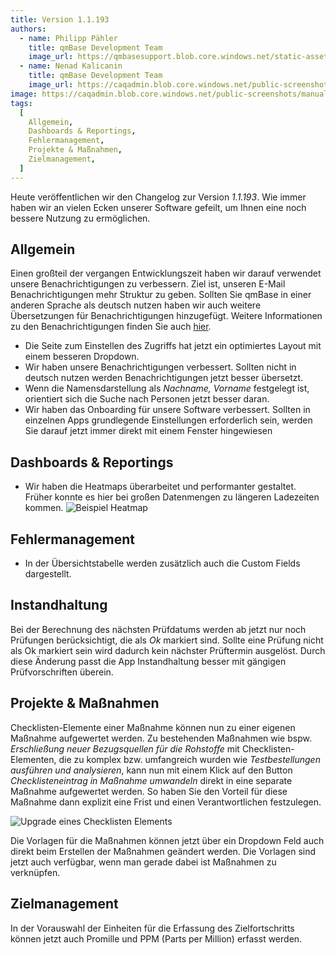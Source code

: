 ```yaml
---
title: Version 1.1.193
authors:
  - name: Philipp Pähler
    title: qmBase Development Team
    image_url: https://qmbasesupport.blob.core.windows.net/static-assets/img/persons/paehler_round.png
  - name: Nenad Kalicanin
    title: qmBase Development Team
    image_url: https://caqadmin.blob.core.windows.net/public-screenshots/manual-screenshots/nenad-profilePicture.jpg
image: https://caqadmin.blob.core.windows.net/public-screenshots/manual-screenshots/Screenshot2023-07-17-heatmap.png
tags:
  [
    Allgemein,
    Dashboards & Reportings,
    Fehlermanagement,
    Projekte & Maßnahmen,
    Zielmanagement,
  ]
---
```


Heute veröffentlichen wir den Changelog zur Version _1.1.193_. Wie immer haben wir an vielen Ecken unserer Software gefeilt, um Ihnen eine noch bessere Nutzung zu ermöglichen.

<!--truncate-->

## Allgemein

Einen großteil der vergangen Entwicklungszeit haben wir darauf verwendet unsere Benachrichtigungen zu verbessern. Ziel ist, unseren E-Mail Benachrichtigungen mehr Struktur zu geben.
Sollten Sie qmBase in einer anderen Sprache als deutsch nutzen haben wir auch weitere Übersetzungen für Benachrichtigungen hinzugefügt. Weitere Informationen zu den Benachrichtigungen finden Sie auch [hier](/docs/benachrichtigungen).

- Die Seite zum Einstellen des Zugriffs hat jetzt ein optimiertes Layout mit einem besseren Dropdown.
- Wir haben unsere Benachrichtigungen verbessert. Sollten nicht in deutsch nutzen werden Benachrichtigungen jetzt besser übersetzt.
- Wenn die Namensdarstellung als _Nachname, Vorname_ festgelegt ist, orientiert sich die Suche nach Personen jetzt besser daran.
- Wir haben das Onboarding für unsere Software verbessert. Sollten in einzelnen Apps grundlegende Einstellungen erforderlich sein, werden Sie darauf jetzt immer direkt mit einem Fenster hingewiesen

## Dashboards & Reportings

- Wir haben die Heatmaps überarbeitet und performanter gestaltet. Früher konnte es hier bei großen Datenmengen zu längeren Ladezeiten kommen.
  ![Beispiel Heatmap](https://caqadmin.blob.core.windows.net/public-screenshots/manual-screenshots/Screenshot2023-07-17-heatmap.png)

## Fehlermanagement

- In der Übersichtstabelle werden zusätzlich auch die Custom Fields dargestellt.

## Instandhaltung

Bei der Berechnung des nächsten Prüfdatums werden ab jetzt nur noch Prüfungen berücksichtigt, die als _Ok_ markiert sind.
Sollte eine Prüfung nicht als Ok markiert sein wird dadurch kein nächster Prüftermin ausgelöst. Durch diese Änderung passt die App Instandhaltung besser mit gängigen Prüfvorschriften überein.

## Projekte & Maßnahmen

Checklisten-Elemente einer Maßnahme können nun zu einer eigenen Maßnahme aufgewertet werden.
Zu bestehenden Maßnahmen wie bspw. _Erschließung neuer Bezugsquellen für die Rohstoffe_ mit Checklisten-Elementen, die zu komplex bzw. umfangreich wurden wie _Testbestellungen ausführen und analysieren_, kann nun mit einem Klick auf den Button _Checklisteneintrag in Maßnahme umwandeln_ direkt in eine separate Maßnahme aufgewertet werden.
So haben Sie den Vorteil für diese Maßnahme dann explizit eine Frist und einen Verantwortlichen festzulegen.

![Upgrade eines Checklisten Elements](https://caqadmin.blob.core.windows.net/public-screenshots/manual-screenshots/Screenshot2023-07-08upgradeCheckListItem.png)

Die Vorlagen für die Maßnahmen können jetzt über ein Dropdown Feld auch direkt beim Erstellen der Maßnahmen geändert werden.
Die Vorlagen sind jetzt auch verfügbar, wenn man gerade dabei ist Maßnahmen zu verknüpfen.

## Zielmanagement

In der Vorauswahl der Einheiten für die Erfassung des Zielfortschritts können jetzt auch Promille und PPM (Parts per Million) erfasst werden.
